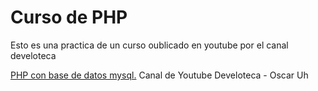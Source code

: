 <h1> Curso de PHP</h1>

<p>Esto es una practica de un curso oublicado en youtube por el canal develoteca</p>
<p><a href="https://youtu.be/VJBx5CHskBI">PHP con base de datos mysql.</a> Canal de Youtube Develoteca - Oscar Uh</p>
